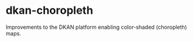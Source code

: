 dkan-choropleth
===============

Improvements to the DKAN platform enabling color-shaded (choropleth) maps.
